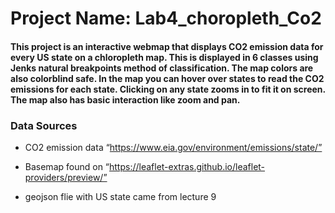 # Project Name: Lab4_choropleth_Co2


#### This project is an interactive webmap that displays CO2 emission data for every US state on a chloropleth map. This is displayed in 6 classes using Jenks natural breakpoints method of classification. The map colors are also colorblind safe. In the map you can hover over states to read the CO2 emissions for each state. Clicking on any state zooms in to fit it on screen. The map also has basic interaction like zoom and pan. 


### Data Sources
- CO2 emission data
“https://www.eia.gov/environment/emissions/state/”


- Basemap found on
“https://leaflet-extras.github.io/leaflet-providers/preview/”


- geojson flie with US state came from lecture 9
